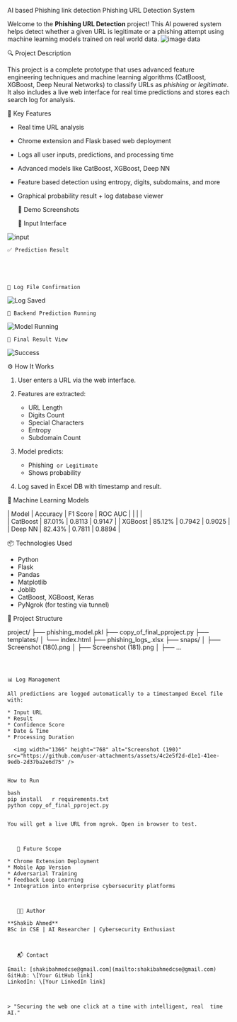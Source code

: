   AI  based  Phishing  link  detection
  Phishing URL Detection System

Welcome to the **Phishing URL Detection** project! This AI  powered system helps detect whether a given URL is legitimate or a phishing attempt using machine learning models trained on real  world data.
 ![image data](<img width="1311" height="622" alt="image" src="https://github.com/user-attachments/assets/d16139d2-328a-4ddf-b1fe-6ed1392e4aee" />
)
      

   🔍 Project Description

This project is a complete prototype that uses advanced feature engineering techniques and machine learning algorithms (CatBoost, XGBoost, Deep Neural Networks) to classify URLs as *phishing* or *legitimate*. It also includes a live web interface for real  time predictions and stores each search log for analysis.

      

   📌 Key Features

* Real  time URL analysis
* Chrome extension and Flask  based web deployment
* Logs all user inputs, predictions, and processing time
* Advanced models like CatBoost, XGBoost, Deep NN
* Feature  based detection using entropy, digits, subdomains, and more
* Graphical probability result + log database viewer

      

   🚀 Demo Screenshots

    🔗 Input Interface

![input](snaps/Screenshot%20\(180\).png)

    ✅ Prediction Result





    📁 Log File Confirmation

![Log Saved](snaps/Screenshot%20\(188\).png)

    🔄 Backend Prediction Running

![Model Running](snaps/Screenshot%20\(189\).png)

    🎯 Final Result View

![Success](snaps/Screenshot%20\(190\).png)

      

   ⚙️ How It Works

1. User enters a URL via the web interface.
2. Features are extracted:

   * URL Length
   * Digits Count
   * Special Characters
   * Entropy
   * Subdomain Count
3. Model predicts:

   * Phishing` or Legitimate`
   * Shows probability
4. Log saved in Excel DB with timestamp and result.

      

 🧠 Machine Learning Models

| Model    | Accuracy | F1 Score | ROC AUC |
|                  |                  |                 
| CatBoost | 87.01%   | 0.8113   | 0.9147  |
| XGBoost  | 85.12%   | 0.7942   | 0.9025  |
| Deep NN  | 82.43%   | 0.7811   | 0.8894  |

      

   📦 Technologies Used

* Python
* Flask
* Pandas
* Matplotlib
* Joblib
* CatBoost, XGBoost, Keras
* PyNgrok (for testing via tunnel)

      

📁 Project Structure

project/
├── phishing_model.pkl
├── copy_of_final_pproject.py
├── templates/
│   └── index.html
├── phishing_logs_<timestamp>.xlsx
├── snaps/
│   ├── Screenshot (180).png
│   ├── Screenshot (181).png
│   ├── ...
```

      

📊 Log Management

All predictions are logged automatically to a timestamped Excel file with:

* Input URL
* Result
* Confidence Score
* Date & Time
* Processing Duration

  <img width="1366" height="768" alt="Screenshot (190)" src="https://github.com/user-attachments/assets/4c2e5f2d-d1e1-41ee-9edb-2d37ba2e6d75" />


How to Run

bash
pip install   r requirements.txt
python copy_of_final_pproject.py


You will get a live URL from ngrok. Open in browser to test.

      

   📌 Future Scope

* Chrome Extension Deployment
* Mobile App Version
* Adversarial Training
* Feedback Loop Learning
* Integration into enterprise cybersecurity platforms

      

   👨‍💻 Author

**Shakib Ahmed**
BSc in CSE | AI Researcher | Cybersecurity Enthusiast

      

   📬 Contact

Email: [shakibahmedcse@gmail.com](mailto:shakibahmedcse@gmail.com)
GitHub: \[Your GitHub link]
LinkedIn: \[Your LinkedIn link]

      

> "Securing the web one click at a time with intelligent, real  time AI."

      
